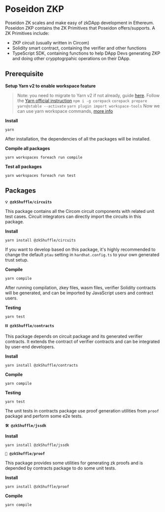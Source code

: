 # Poseidon ZKP

Poseidon ZK scales and make easy of zkDApp development in Ethereum. Poseidon ZKP contains the ZK Primitives that Poseidon offers/supports. A ZK Primitives include:
- ZKP circuit (usually written in Circom)
- Solidity smart contract, containing the verifier and other functions
- TypeScript SDK, containing functions to help DApp Devs generating ZKP and doing other crypptogrpahic operations on their DApp.

## Prerequisite

**Setup Yarn v2 to enable workspace feature**
> Note: you need to migrate to Yarn v2 if not already, guide [here](https://yarnpkg.com/getting-started/migration). 
Follow the [Yarn official instruction](https://yarnpkg.com/getting-started/install)
`npm i -g corepack`
`corepack prepare yarn@stable --activate`
`yarn plugin import workspace-tools`
Now we can use yarn workspace commands, [more info](https://yarnpkg.com/cli/workspace)

**Install**

`yarn`

After installation, the dependencies of all the packages will be installed.

**Compile all packages**

`yarn workspaces foreach run compile`

**Test all packages**

`yarn workspaces foreach run test`

## Packages

**`💡 @zkShuffle/circuits`**

This package contains all the Circom circuit components with related unit test cases. Circuit integrators can directly import the circuits in this package.

**Install**

`yarn install @zkShuffle/circuits`

If you want to develop based on this package, it's highly recommended to change the default `ptau` setting in `hardhat.config.ts` to your own generated trust setup.

**Compile**

`yarn compile`

After running compilation, zkey files, wasm files, verifier Solidity contracts will be generated, and can be imported by JavaScript users and contract users.

**Testing**

`yarn test`

**`⛓ @zkShuffle/contracts`**

This package depends on circuit package and its generated verifier contracts. It extends the contract of verifier contracts and can be integrated by user-end developers.

**Install**

`yarn install @zkShuffle/contracts`

**Compile**

`yarn compile`

**Testing**

`yarn test`

The unit tests in contracts package use proof generation utilities from `proof` package and perform some e2e tests.

**`🛠 @zkShuffle/jssdk`**

**Install**

`yarn install @zkShuffle/jssdk`


**`🧾 @zkShuffle/proof`**

This package provides some utilities for generating zk proofs and is depended by contracts package to do some unit tests.

**Install**

`yarn install @zkShuffle/proof`

**Compile**

`yarn compile`
